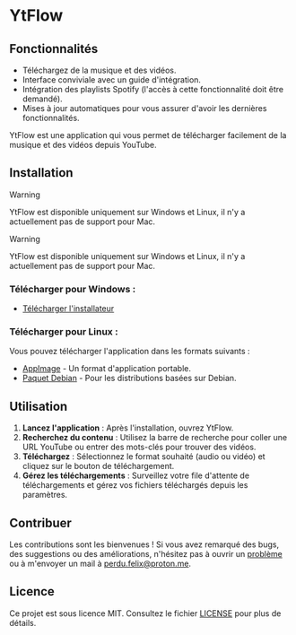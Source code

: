 # YtFlow

## Fonctionnalités

- Téléchargez de la musique et des vidéos.
- Interface conviviale avec un guide d'intégration.
- Intégration des playlists Spotify (l'accès à cette fonctionnalité doit être demandé).
- Mises à jour automatiques pour vous assurer d'avoir les dernières fonctionnalités.

YtFlow est une application qui vous permet de télécharger facilement de la musique et des vidéos depuis YouTube.

## Installation

> [!WARNING]
> YtFlow est disponible uniquement sur Windows et Linux, il n'y a actuellement pas de support pour Mac.

> [!WARNING]
> YtFlow est disponible uniquement sur Windows et Linux, il n'y a actuellement pas de support pour Mac.

### Télécharger pour Windows :
- [Télécharger l'installateur](https://github.com/git-psi/YtFlow/releases/latest/download/YtFlow-Setup-windows.exe)

### Télécharger pour Linux :
Vous pouvez télécharger l'application dans les formats suivants :
- [AppImage](https://github.com/git-psi/YtFlow/releases/latest/download/YtFlow.AppImage) - Un format d'application portable.
- [Paquet Debian](https://github.com/git-psi/YtFlow/releases/latest/download/YtFlow.deb) - Pour les distributions basées sur Debian.

## Utilisation

1. **Lancez l'application** : Après l'installation, ouvrez YtFlow.
2. **Recherchez du contenu** : Utilisez la barre de recherche pour coller une URL YouTube ou entrer des mots-clés pour trouver des vidéos.
3. **Téléchargez** : Sélectionnez le format souhaité (audio ou vidéo) et cliquez sur le bouton de téléchargement.
4. **Gérez les téléchargements** : Surveillez votre file d'attente de téléchargements et gérez vos fichiers téléchargés depuis les paramètres.

## Contribuer

Les contributions sont les bienvenues ! Si vous avez remarqué des bugs, des suggestions ou des améliorations, n'hésitez pas à ouvrir un [problème](https://github.com/git-psi/YtFlow/issues) ou à m'envoyer un mail à perdu.felix@proton.me.

## Licence

Ce projet est sous licence MIT. Consultez le fichier [LICENSE](LICENSE) pour plus de détails.